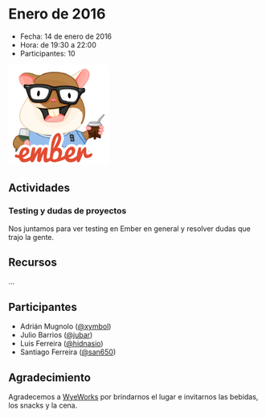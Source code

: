 # Enero de 2016

* Fecha: 14 de enero de 2016
* Hora: de 19:30 a 22:00
* Participantes: 10

![Foto](./photo.png)

## Actividades

### Testing y dudas de proyectos

Nos juntamos para ver testing en Ember en general y resolver dudas que trajo la
gente.

## Recursos

...

## Participantes

* Adrián Mugnolo ([@xymbol](https://github.com/xymbol))
* Julio Barrios ([@jubar](https://github.com/jubar))
* Luis Ferreira ([@hidnasio](https://github.com/hidnasio))
* Santiago Ferreira ([@san650](https://github.com/san650))

## Agradecimiento

Agradecemos a [WyeWorks](https://wyeworks.com/) por brindarnos el lugar e
invitarnos las bebidas, los snacks y la cena.
